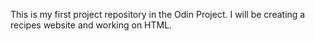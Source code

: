 This is my first project repository in the Odin Project. I will be creating a recipes website and working on HTML.